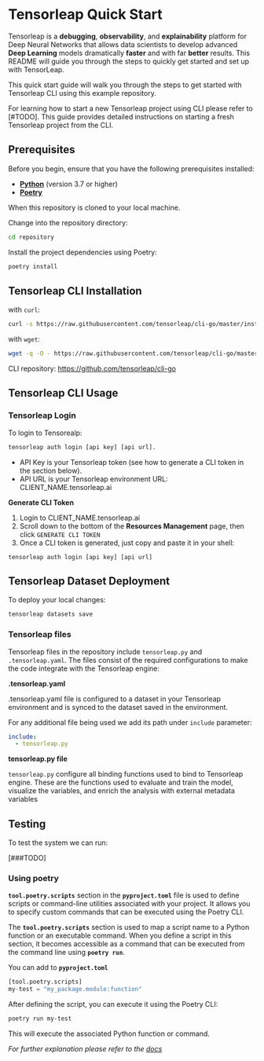 # Tensorleap Quick Start

Tensorleap is a **debugging**, **observability**, and **explainability** platform for Deep Neural Networks that allows data scientists to develop advanced **Deep Learning** models dramatically **faster** and with far **better** results. This README will guide you through the steps to quickly get started and set up with TensorLeap.

This quick start guide will walk you through the steps to get started with Tensorleap CLI using this example repository.

For learning how to start a new Tensorleap project using CLI please refer to [#TODO]. This guide provides detailed instructions on starting a fresh Tensorleap project from the CLI.

## **Prerequisites**

Before you begin, ensure that you have the following prerequisites installed:

- **[Python](https://www.python.org/)** (version 3.7 or higher)
- **[Poetry](https://python-poetry.org/)**

When this repository is cloned to your local machine.

Change into the repository directory:

```bash 
cd repository
```


Install the project dependencies using Poetry:

```bash
poetry install
```

## Tensorleap **CLI Installation**

with `curl`:

```bash
curl -s https://raw.githubusercontent.com/tensorleap/cli-go/master/install.sh | bash
```

with `wget`:

```bash
wget -q -O - https://raw.githubusercontent.com/tensorleap/cli-go/master/install.sh | bash
```

CLI repository: https://github.com/tensorleap/cli-go

## Tensorleap CLI Usage

### Tensorleap **Login**

To login to Tensorealp: 

```bash
tensorleap auth login [api key] [api url].
```

- API Key is your Tensorleap token (see how to generate a CLI token in the section below).
- API URL is your Tensorleap environment URL: CLIENT_NAME.tensorleap.ai

**Generate CLI Token**

1. Login to CLIENT_NAME.tensorleap.ai
2. Scroll down to the bottom of the **Resources Management** page, then click `GENERATE CLI TOKEN`
3. Once a CLI token is generated, just copy and paste it in your shell: 

```
tensorleap auth login [api key] [api url]
```

## Tensorleap **Dataset Deployment**


To deploy your local changes:


```bash
tensorleap datasets save
```



### **Tensorleap files**

Tensorleap files in the repository include `tensorleap.py` and `.tensorleap.yaml`. The files consist of the  required configurations to make the code integrate with the Tensorleap engine:

**.tensorleap.yaml**

.tensorleap.yaml file is configured to a dataset in your Tensorleap environment and is synced to the dataset saved in the environment. 

For any additional file being used we add its path under `include` parameter:

```yaml
include:
  - tensorleap.py

```

**tensorleap.py file** 

`tensorleap.py` configure all binding functions used to bind to Tensorleap engine. These are the functions used to evaluate and train the model, visualize the variables, and enrich the analysis with external metadata variables

## Testing

To test the system we can run: 

[###TODO]

### Using **poetry**

**`tool.poetry.scripts`** section in the **`pyproject.toml`** file is used to define scripts or command-line utilities associated with your project. It allows you to specify custom commands that can be executed using the Poetry CLI.

The **`tool.poetry.scripts`** section is used to map a script name to a Python function or an executable command. When you define a script in this section, it becomes accessible as a command that can be executed from the command line using **`poetry run`**. 

You can add to **`pyproject.toml`**

```python
[tool.poetry.scripts]
my-test = "my_package.module:function"
```

After defining the script, you can execute it using the Poetry CLI:

```bash
poetry run my-test
```

This will execute the associated Python function or command.

*For further explanation please refer to the [docs](https://docs.tensorleap.ai/)*